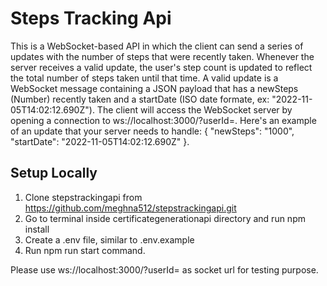 # Steps Tracking Api
This is a WebSocket-based API in which the client can send a series of updates with the number of steps that were recently taken. Whenever the server receives a valid update, the user's step count is updated to reflect the total number of steps taken until that time. A valid update is a WebSocket message containing a JSON payload that has a newSteps (Number) recently taken and a startDate (ISO date formate,  ex: "2022-11-05T14:02:12.690Z"). The client will access the WebSocket server by opening a connection to ws://localhost:3000/?userId=<user-id>. Here's an example of an update that your server needs to handle: { "newSteps": "1000", "startDate": "2022-11-05T14:02:12.690Z" }. 

## Setup Locally
1. Clone stepstrackingapi from https://github.com/meghna512/stepstrackingapi.git
2. Go to terminal inside certificategenerationapi directory and run npm install
3. Create a .env file, similar to .env.example
4. Run npm run start command.

Please use ws://localhost:3000/?userId=<user-id> as socket url for testing purpose.
